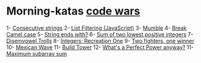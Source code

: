 # Morning-katas [code wars](https://www.codewars.com/dashboard)

1- [Consecutive strings](https://www.codewars.com/kata/56a5d994ac971f1ac500003e)
2- [List Filtering (JavaScript)](https://www.codewars.com/kata/reviews/5411f7ec17dc0b7b7e000231/groups/5411f7eed436bd316b000d18)
3- [Mumble](https://www.codewars.com/kata/5667e8f4e3f572a8f2000039/forks/javascript)
4- [Break Camel case](https://www.codewars.com/kata/5208f99aee097e6552000148/solutions/javascript/me/best_practice)
5- [String ends with?](https://www.codewars.com/kata/51f2d1cafc9c0f745c00037d/solutions/javascript/me/best_practice)
6- [Sum of two lowest positive integers](https://www.codewars.com/kata/558fc85d8fd1938afb000014/solutions/javascript)
7- [Disemvowel Trolls](https://www.codewars.com/kata/52fba66badcd10859f00097e/solutions/javascript/me/best_practice)
8- [Integers: Recreation One](https://www.codewars.com/kata/55aa075506463dac6600010d/solutions/javascript/me/best_practice)
9- [Two fighters, one winner](https://www.codewars.com/kata/577bd8d4ae2807c64b00045b/solutions/javascript/me/best_practice)
10- [Mexican Wave](https://www.codewars.com/kata/58f5c63f1e26ecda7e000029/solutions/javascript/me/best_practice)
11- [Build Tower](https://www.codewars.com/kata/58f5c63f1e26ecda7e000029/solutions/javascript/me/best_practice)
12- [What's a Perfect Power anyway?](https://www.codewars.com/kata/58f5c63f1e26ecda7e000029/solutions/javascript/me/best_practice)
11- [Maximum subarray sum](https://www.codewars.com/kata/58f5c63f1e26ecda7e000029/solutions/javascript/me/best_practice)

 
